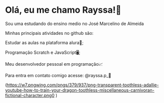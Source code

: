 # Olá, eu me chamo Rayssa!🥀 
Sou uma estudando do ensino medio no José Marcelino de Almeida

Minhas principais atividades no github são:

Estudar as aulas na plataforma alura📝;

Programação Scratch e JavaScript🖥️;

Meu desenvolvedor pessoal em programação📈

Para entra em contato comigo acesse:
@rayssa.p_📸

(https://w7.pngwing.com/pngs/379/937/png-transparent-toothless-adallie-youtube-how-to-train-your-dragon-toothless-miscellaneous-carnivoran-fictional-character.png0 )
